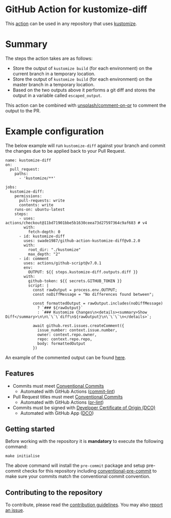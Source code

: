 # GitHub Action for kustomize-diff

This [action](https://help.github.com/en/actions) can be used in any repository that uses [kustomize](https://kustomize.io/).

# Summary

The steps the action takes are as follows:

- Store the output of `kustomize build` (for each environment) on the current branch in a temporary location.
- Store the output of `kustomize build` (for each environment) on the master branch in a temporary location.
- Based on the two outputs above it performs a git diff and stores the output in a variable called `escaped_output`.

This action can be combined with [unsplash/comment-on-pr](https://github.com/unsplash/comment-on-pr) to comment the output to the PR.

# Example configuration

The below example will run `kustomize-diff` against your branch and commit the changes due to be applied back to your Pull Request.

```
name: kustomize-diff
on:
  pull_request:
    paths:
      - 'kustomize/**'

jobs:
  kustomize-diff:
    permissions:
      pull-requests: write
      contents: write
    runs-on: ubuntu-latest
    steps:
      - uses: actions/checkout@11bd71901bbe5b1630ceea73d27597364c9af683 # v4
        with:
          fetch-depth: 0
      - id: kustomize-diff
        uses: swade1987/github-action-kustomize-diff@v0.2.0
        with:
          root_dir: "./kustomize"
          max_depth: "2"
      - id: comment
        uses: actions/github-script@v7.0.1
        env:
          OUTPUT: ${{ steps.kustomize-diff.outputs.diff }}
        with:
          github-token: ${{ secrets.GITHUB_TOKEN }}
          script: |
            const rawOutput = process.env.OUTPUT;
            const noDiffMessage = "No differences found between";

            const formattedOutput = rawOutput.includes(noDiffMessage)
              ? `### ${rawOutput}`
              : `### Kustomize Changes\n<details><summary>Show Diff</summary>\n\n\`\`\`diff\n${rawOutput}\n\`\`\`\n</details>`;

            await github.rest.issues.createComment({
              issue_number: context.issue.number,
              owner: context.repo.owner,
              repo: context.repo.repo,
              body: formattedOutput
            })
```

An example of the commented output can be found [here](https://github.com/swade1987/flux2-kustomize-template/pull/15#issuecomment-2600995488).

## Features

- Commits must meet [Conventional Commits](https://www.conventionalcommits.org/en/v1.0.0/)
    - Automated with GitHub Actions ([commit-lint](https://github.com/conventional-changelog/commitlint/#what-is-commitlint))
- Pull Request titles must meet [Conventional Commits](https://www.conventionalcommits.org/en/v1.0.0/)
    - Automated with GitHub Actions ([pr-lint](https://github.com/amannn/action-semantic-pull-request))
- Commits must be signed with [Developer Certificate of Origin (DCO)](https://developercertificate.org/)
    - Automated with GitHub App ([DCO](https://github.com/apps/dco))

## Getting started

Before working with the repository it is **mandatory** to execute the following command:

```
make initialise
```

The above command will install the `pre-commit` package and setup pre-commit checks for this repository including [conventional-pre-commit](https://github.com/compilerla/conventional-pre-commit) to make sure your commits match the conventional commit convention.

## Contributing to the repository

To contribute, please read the [contribution guidelines](CONTRIBUTING.md). You may also [report an issue](https://github.com/swade1987/kubernetes-toolkit/issues/new/choose).
